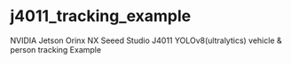 # j4011_tracking_example
 NVIDIA Jetson Orinx NX Seeed Studio J4011 YOLOv8(ultralytics) vehicle & person tracking Example
